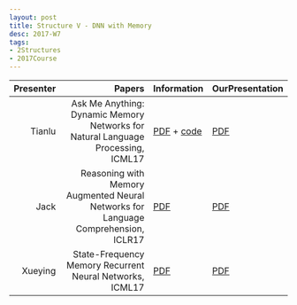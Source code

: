 ```yaml
---
layout: post
title: Structure V - DNN with Memory
desc: 2017-W7
tags:
- 2Structures
- 2017Course
---
```




| Presenter | Papers | Information| OurPresentation |
| -----: | ----------: | :----- | :----- |
| Tianlu | Ask Me Anything: Dynamic Memory Networks for Natural Language Processing, ICML17 | [PDF](https://arxiv.org/abs/1506.07285) + [code](https://github.com/swstarlab/DynamicMemoryNetworks) | [PDF]({{site.baseurl}}/talks/20171003-Tianlu.pdf) |
| Jack | Reasoning with Memory Augmented Neural Networks for Language Comprehension, ICLR17 | [PDF](https://arxiv.org/abs/1610.06454) | [PDF]({{site.baseurl}}/talks/20171003-jack.pdf) |
| Xueying | State-Frequency Memory Recurrent Neural Networks, ICML17 | [PDF](http://proceedings.mlr.press/v70/hu17c.html) | [PDF]({{site.baseurl}}/talks/20171003-Xueying.pdf) |
